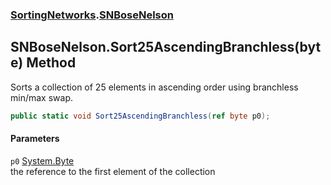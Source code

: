 ### [SortingNetworks](./SortingNetworks.md 'SortingNetworks').[SNBoseNelson](./SortingNetworks-SNBoseNelson.md 'SortingNetworks.SNBoseNelson')
## SNBoseNelson.Sort25AscendingBranchless(byte) Method
Sorts a collection of 25 elements in ascending order using branchless min/max swap.  
```csharp
public static void Sort25AscendingBranchless(ref byte p0);
```
#### Parameters
<a name='SortingNetworks-SNBoseNelson-Sort25AscendingBranchless(byte)-p0'></a>
`p0` [System.Byte](https://docs.microsoft.com/en-us/dotnet/api/System.Byte 'System.Byte')  
the reference to the first element of the collection  
  
